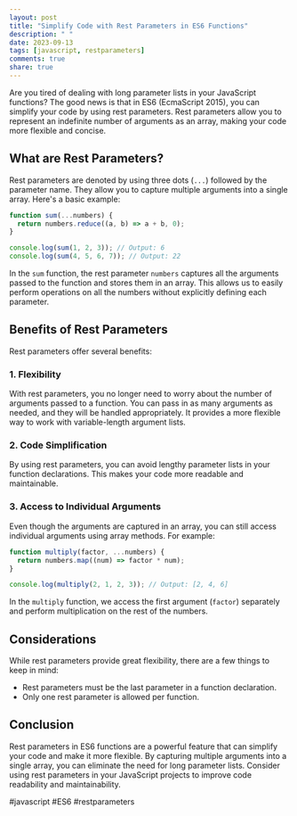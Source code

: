```yaml
---
layout: post
title: "Simplify Code with Rest Parameters in ES6 Functions"
description: " "
date: 2023-09-13
tags: [javascript, restparameters]
comments: true
share: true
---
```


Are you tired of dealing with long parameter lists in your JavaScript functions? The good news is that in ES6 (EcmaScript 2015), you can simplify your code by using rest parameters. Rest parameters allow you to represent an indefinite number of arguments as an array, making your code more flexible and concise.

## What are Rest Parameters?

Rest parameters are denoted by using three dots (`...`) followed by the parameter name. They allow you to capture multiple arguments into a single array. Here's a basic example:

```javascript
function sum(...numbers) {
  return numbers.reduce((a, b) => a + b, 0);
}

console.log(sum(1, 2, 3)); // Output: 6
console.log(sum(4, 5, 6, 7)); // Output: 22
```

In the `sum` function, the rest parameter `numbers` captures all the arguments passed to the function and stores them in an array. This allows us to easily perform operations on all the numbers without explicitly defining each parameter.

## Benefits of Rest Parameters

Rest parameters offer several benefits:

### 1. Flexibility

With rest parameters, you no longer need to worry about the number of arguments passed to a function. You can pass in as many arguments as needed, and they will be handled appropriately. It provides a more flexible way to work with variable-length argument lists.

### 2. Code Simplification

By using rest parameters, you can avoid lengthy parameter lists in your function declarations. This makes your code more readable and maintainable.

### 3. Access to Individual Arguments

Even though the arguments are captured in an array, you can still access individual arguments using array methods. For example:

```javascript
function multiply(factor, ...numbers) {
  return numbers.map((num) => factor * num);
}

console.log(multiply(2, 1, 2, 3)); // Output: [2, 4, 6]
```

In the `multiply` function, we access the first argument (`factor`) separately and perform multiplication on the rest of the numbers.

## Considerations

While rest parameters provide great flexibility, there are a few things to keep in mind:

- Rest parameters must be the last parameter in a function declaration.
- Only one rest parameter is allowed per function.

## Conclusion

Rest parameters in ES6 functions are a powerful feature that can simplify your code and make it more flexible. By capturing multiple arguments into a single array, you can eliminate the need for long parameter lists. Consider using rest parameters in your JavaScript projects to improve code readability and maintainability.

#javascript #ES6 #restparameters